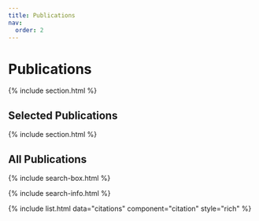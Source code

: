 ```yaml
---
title: Publications
nav:
  order: 2
---
```


# Publications

{% include section.html %}

## Selected Publications

<!-- {% 
  include citation.html 
  lookup="doi:10.1101/2023.09.19.23295780"
  style="rich" 
%}

{% 
  include citation.html 
  lookup="doi:10.1126/science.ade9516"
  style="rich" 
%}

{% 
  include citation.html 
  lookup="doi:10.1001/jamaneurol.2023.2363"
  style="rich" 
%} -->

{% include section.html %}

## All Publications

{% include search-box.html %}

{% include search-info.html %}

{% include list.html data="citations" component="citation" style="rich" %}

